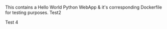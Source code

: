 This contains a Hello World Python WebApp & it's corresponding Dockerfile for testing purposes. Test2

Test 4
